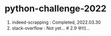 # python-challenge-2022

1. indeed-scrapping : Completed, 2022.03.30
2. stack-overflow : Not yet... # 2.9 부터...
